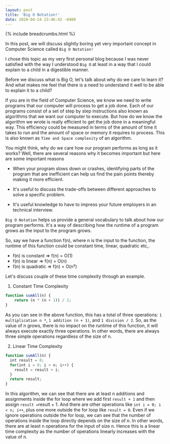 ```yaml
---
layout: post
title: 'Big O Notation!'
date: 2020-04-24 23:46:42 -0400
---
```


{% include breadcrumbs.html %}

In this post, we will discuss slightly boring yet very important concept in Computer Science called `Big O Notation!`

I chose this topic as my very first personal blog because I was never satisfied with the way I understood `Big O` at least in a way that I could explain to a child in a digestible manner.

Before we discuss what is Big O, let's talk about why do we care to learn it? And what makes me feel that there is a need to understand it well to be able to explain it to a child?

If you are in the field of Computer Science, we know we need to write programs that our computer will process to get a job done. Each of our programs consist of a set of step by step instructions also known as algorithms that we want our computer to execute. But how do we know the algorithm we wrote is really efficient to get the job done in a meaningful way. This efficiency could be measured in terms of the amount of time it takes to run and the amount of space or memory it requires to process. This is also known as `Time and Space complexity` of an algorithm.

You might think, why do we care how our program performs as long as it works? Well, there are several reasons why it becomes important but here are some important reasons

- When your program slows down or crashes, identifying parts of the program that are inefficient can help us find the pain points thereby making it more efficient.

- It's useful to discuss the trade-offs between different approaches to solve a specific problem.

- It's useful knowledge to have to impress your future employers in an technical interview.

`Big O Notation` helps us provide a general vocabulary to talk about how our program performs. It's a way of describing how the runtime of a program grows as the input to the program grows.

So, say we have a function f(n), where n is the input to the function, the runtime of this function could be constant time, linear, quadratic etc,.

- f(n) is constant => f(n) = O(1)
- f(n) is linear => f(n) = O(n)
- f(n) is quadratic => f(n) = O(n²)

Let's discuss couple of these time complexity through an example.

1. Constant Time Complexity

```javascript
function sumAll(n) {
	return (n * (n + 1)) / 2;
}
```

As you can see in the above function, this has a total of three operations: `1 multiplication n *`, `1 addition (n + 1)`, and `1 division / 2`. So, as the value of n grows, there is no impact on the runtime of this function, it will always execute exactly three operations. In other words, there are always three simple operations regardless of the size of n.

2. Linear Time Complexity

```javascript
function sumAll(n) {
  int result = 0;
  for(int i = 0; i < n; i++) {
    result = result + i;
  }
  return result;
}
```

In this algorithm, we can see that there are at least n additions and assignments inside the for loop where we add first `result + 1` and then assign `result =`result + 1. And there are other operations like `int i = 0; i < n; i++`, plus one more outside the for loop like `result = 0`. Even if we ignore operations outside the for loop, we can see that the number of operations inside the loop directly depends on the size of n. In other words, there are at least n operations for the input of size n. Hence this is a linear time complexity as the number of operations linearly increases with the value of n.
